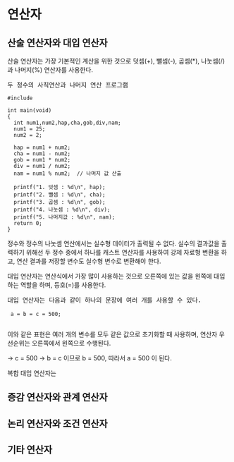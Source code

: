 # 연산자

## 산술 연산자와 대입 연산자
 산술 연산자는 가장 기본적인 계산을 위한 것으로 덧셈(+), 뺄셈(-), 곱셈(*), 나눗셈(/)과 나머지(%) 연산자를 사용한다.

<pre>두 정수의 사칙연산과 나머지 연산 프로그램
<code>
#include<stdio.h>

int main(void)
{
  int num1,num2,hap,cha,gob,div,nam;
  num1 = 25;
  num2 = 2;
  
  hap = num1 + num2;
  cha = num1 - num2;
  gob = num1 * num2;
  div = num1 / num2;
  nam = num1 % num2;  // 나머지 값 산출

  printf("1. 덧셈 : %d\n", hap);
  printf("2. 뺄셈 : %d\n", cha);
  printf("3. 곱셈 : %d\n", gob);
  printf("4. 나눗셈 : %d\n", div);
  printf("5. 나머지값 : %d\n", nam);
  return 0;
}</code></pre>
정수와 정수의 나눗셈 연산에서는 실수형 데이터가 출력될 수 없다. 실수의 결과값을 출력하기 위해선 두 정수 중에서 하나를 캐스트 연산자를 사용하여 강제 자료형 변환을 하고, 연산 결과를 저장할 변수도 실수형 변수로 변환해야 한다. 

 대입 연산자는 연산식에서 가장 많이 사용하는 것으로 오른쪽에 있는 값을 왼쪽에 대입하는 역할을 하며, 등호(=)를 사용한다.

 <pre>대입 연산자는 다음과 같이 하나의 문장에 여러 개를 사용할 수 있다.
 <code>
 a = b = c = 500;
 </code></pre>
 이와 같은 표현은 여러 개의 변수를 모두 같은 값으로 초기화할 때 사용하며, 연산자 우선순위는 오른쪽에서 왼쪽으로 수행된다.

 -> c = 500 -> b = c 이므로 b = 500, 따라서 a = 500 이 된다.

 

 복합 대입 연산자는 
## 증감 연산자와 관계 연산자

## 논리 연산자와 조건 연산자

## 기타 연산자